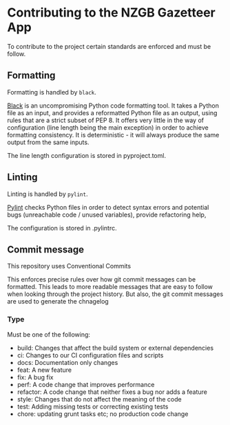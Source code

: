 # Contributing to the NZGB Gazetteer App
To contribute to the project certain standards are enforced and must be follow. 

## Formatting

Formatting is handled by `black`.

[Black](https://github.com/psf/black) is an uncompromising Python code formatting tool. It takes a Python file as an input, and provides a reformatted Python file as an output, using rules that are a strict subset of PEP 8. It offers very little in the way of configuration (line length being the main exception) in order to achieve formatting consistency. It is deterministic - it will always produce the same output from the same inputs.

The line length configuration is stored in pyproject.toml.

## Linting

Linting is handled by `pylint`.

[Pylint](https://www.pylint.org/) checks Python files in order to detect syntax errors and potential bugs (unreachable code / unused variables), provide refactoring help,

The configuration is stored in .pylintrc.

## Commit message

This repository uses Conventional Commits

This enforces precise rules over how git commit messages can be formatted. This leads to more readable messages that are easy to follow when looking through the project history. But also, the git commit messages are used to generate the chnagelog

### Type

Must be one of the following:

- build: Changes that affect the build system or external dependencies
- ci: Changes to our CI configuration files and scripts
- docs: Documentation only changes
- feat: A new feature
- fix: A bug fix
- perf: A code change that improves performance
- refactor: A code change that neither fixes a bug nor adds a feature
- style: Changes that do not affect the meaning of the code
- test: Adding missing tests or correcting existing tests
- chore: updating grunt tasks etc; no production code change
